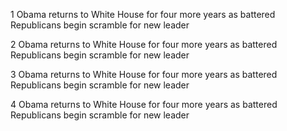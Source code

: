 1 Obama returns to White House for four more years as battered Republicans begin scramble for new leader

2 Obama returns to White House for four more years as battered Republicans begin scramble for new leader

3 Obama returns to White House for four more years as battered Republicans begin scramble for new leader

4 Obama returns to White House for four more years as battered Republicans begin scramble for new leader